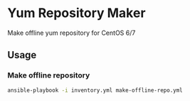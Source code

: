 # Yum Repository Maker

Make offline yum repository for CentOS 6/7

## Usage

### Make offline repository

```bash
ansible-playbook -i inventory.yml make-offline-repo.yml
```
